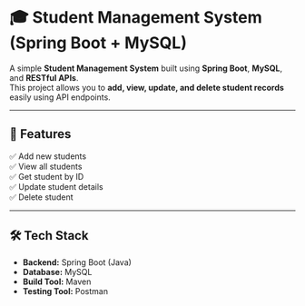 # 🎓 Student Management System (Spring Boot + MySQL)

A simple **Student Management System** built using **Spring Boot**, **MySQL**, and **RESTful APIs**.  
This project allows you to **add, view, update, and delete student records** easily using API endpoints.

---

## 🚀 Features

✅ Add new students  
✅ View all students  
✅ Get student by ID  
✅ Update student details  
✅ Delete student  

---

## 🛠️ Tech Stack

- **Backend:** Spring Boot (Java)
- **Database:** MySQL
- **Build Tool:** Maven
- **Testing Tool:** Postman

